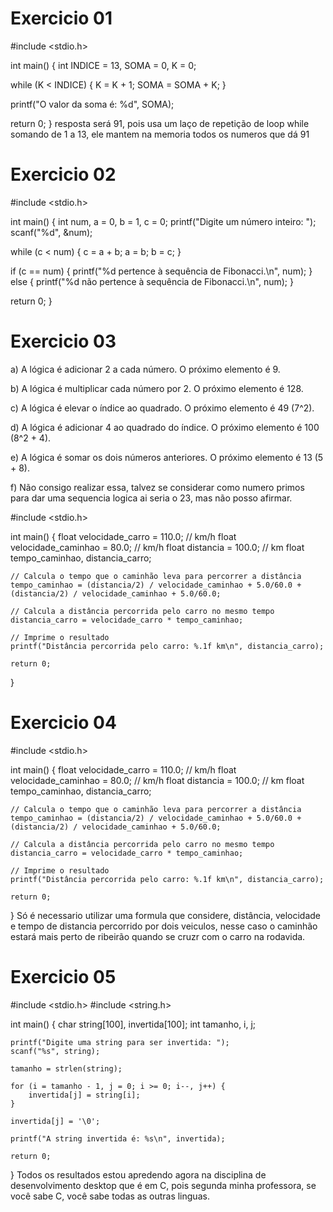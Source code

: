 # Exercicio 01


#include <stdio.h>

int main() {
   int INDICE = 13, SOMA = 0, K = 0;

   while (K < INDICE) {
      K = K + 1;
      SOMA = SOMA + K;
   }

   printf("O valor da soma é: %d", SOMA);

   return 0;
} resposta será 91, pois usa um laço de repetição de loop while somando de 1 a 13, ele mantem na memoria todos os numeros que dá 91

# Exercicio 02

#include <stdio.h>

int main() {
   int num, a = 0, b = 1, c = 0;
   printf("Digite um número inteiro: ");
   scanf("%d", &num);

   while (c < num) {
      c = a + b;
      a = b;
      b = c;
   }

   if (c == num) {
      printf("%d pertence à sequência de Fibonacci.\n", num);
   } else {
      printf("%d não pertence à sequência de Fibonacci.\n", num);
   }

   return 0;
}



# Exercicio 03



a) A lógica é adicionar 2 a cada número. O próximo elemento é 9.

b) A lógica é multiplicar cada número por 2. O próximo elemento é 128.

c) A lógica é elevar o índice ao quadrado. O próximo elemento é 49 (7^2).

d) A lógica é adicionar 4 ao quadrado do índice. O próximo elemento é 100 (8^2 + 4).

e) A lógica é somar os dois números anteriores. O próximo elemento é 13 (5 + 8).

f) Não consigo realizar essa, talvez se considerar como numero primos para dar uma sequencia logica ai seria o 23, mas não posso afirmar.

#include <stdio.h>

int main() {
    float velocidade_carro = 110.0; // km/h
    float velocidade_caminhao = 80.0; // km/h
    float distancia = 100.0; // km
    float tempo_caminhao, distancia_carro;

    // Calcula o tempo que o caminhão leva para percorrer a distância
    tempo_caminhao = (distancia/2) / velocidade_caminhao + 5.0/60.0 + (distancia/2) / velocidade_caminhao + 5.0/60.0;

    // Calcula a distância percorrida pelo carro no mesmo tempo
    distancia_carro = velocidade_carro * tempo_caminhao;

    // Imprime o resultado
    printf("Distância percorrida pelo carro: %.1f km\n", distancia_carro);

    return 0;
}


# Exercicio 04


#include <stdio.h>

int main() {
    float velocidade_carro = 110.0; // km/h
    float velocidade_caminhao = 80.0; // km/h
    float distancia = 100.0; // km
    float tempo_caminhao, distancia_carro;

    // Calcula o tempo que o caminhão leva para percorrer a distância
    tempo_caminhao = (distancia/2) / velocidade_caminhao + 5.0/60.0 + (distancia/2) / velocidade_caminhao + 5.0/60.0;

    // Calcula a distância percorrida pelo carro no mesmo tempo
    distancia_carro = velocidade_carro * tempo_caminhao;

    // Imprime o resultado
    printf("Distância percorrida pelo carro: %.1f km\n", distancia_carro);

    return 0;
}
Só é necessario utilizar uma formula que considere, distância, velocidade e tempo de distancia percorrido por dois veiculos, nesse caso o caminhão estará mais perto de ribeirão quando se cruzr com o carro na rodavida.

# Exercicio 05

#include <stdio.h>
#include <string.h>

int main() {
    char string[100], invertida[100];
    int tamanho, i, j;
    
    printf("Digite uma string para ser invertida: ");
    scanf("%s", string);
    
    tamanho = strlen(string);
    
    for (i = tamanho - 1, j = 0; i >= 0; i--, j++) {
        invertida[j] = string[i];
    }
    
    invertida[j] = '\0';
    
    printf("A string invertida é: %s\n", invertida);
    
    return 0;
}
Todos os resultados estou apredendo agora na disciplina de desenvolvimento desktop que é em C, pois segunda minha professora, se você sabe C, você sabe todas as outras linguas.
